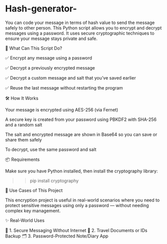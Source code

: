 # Hash-generator-
You can code your message in terms of hash value to send the message safely to other person. This Python script allows you to encrypt and decrypt messages using a password. It uses secure cryptographic techniques to ensure your message stays private and safe.

🚀 What Can This Script Do?

✅ Encrypt any message using a password

✅ Decrypt a previously encrypted message

✅ Decrypt a custom message and salt that you’ve saved earlier

✅ Reuse the last message without restarting the program

🛠️ How It Works

Your message is encrypted using AES-256 (via Fernet)

A secure key is created from your password using PBKDF2 with SHA-256 and a random salt

The salt and encrypted message are shown in Base64 so you can save or share them safely

To decrypt, use the same password and salt

📦 Requirements

Make sure you have Python installed, then install the cryptography library:

>> pip install cryptography

🎯 Use Cases of This Project

This encryption project is useful in real-world scenarios where you need to protect sensitive messages using only a password — without needing complex key management.

✨ Real-World Uses

🔐 1. Secure Messaging Without Internet
🧳 2. Travel Documents or IDs Backup
🗂️ 3. Password-Protected Note/Diary App




